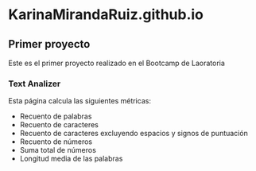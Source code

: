 # KarinaMirandaRuiz.github.io

## Primer proyecto

Este es el primer proyecto realizado en el Bootcamp de Laoratoria

### Text Analizer

Esta página calcula las siguientes métricas:

- Recuento de palabras
- Recuento de caracteres
- Recuento de caracteres excluyendo espacios y signos de puntuación
- Recuento de números
- Suma total de números
- Longitud media de las palabras
